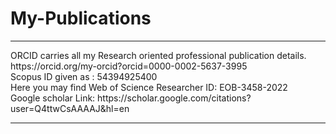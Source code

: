 # My-Publications

<hr>
ORCID carries all my Research oriented professional publication details. 
https://orcid.org/my-orcid?orcid=0000-0002-5637-3995 <br>
Scopus ID given as : 54394925400 <br>
Here you may find Web of Science Researcher ID: EOB-3458-2022 <br>
Google scholar Link: https://scholar.google.com/citations?user=Q4ttwCsAAAAJ&hl=en
<br>
<hr>

